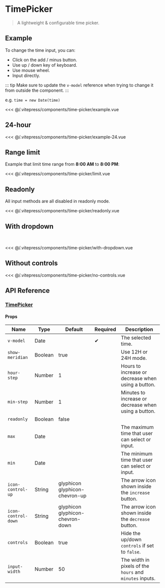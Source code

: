 # TimePicker

> A lightweight & configurable time picker.

## Example

To change the time input, you can:

* Click on the add / minus button.
* Use up / down key of keyboard.
* Use mouse wheel.
* Input directly.

::: tip
Make sure to update the `v-model` reference when trying to change it from outside the component.
:::

e.g. `time = new Date(time)`

<DemoWrapper><time-picker-example/></DemoWrapper>

<<< @/.vitepress/components/time-picker/example.vue

## 24-hour

<DemoWrapper><time-picker-example-24/></DemoWrapper>

<<< @/.vitepress/components/time-picker/example-24.vue

## Range limit

Example that limit time range from **8:00 AM** to **8:00 PM**:

<DemoWrapper><time-picker-limit/></DemoWrapper>

<<< @/.vitepress/components/time-picker/limit.vue

## Readonly

All input methods are all disabled in readonly mode.

<DemoWrapper><time-picker-readonly/></DemoWrapper>

<<< @/.vitepress/components/time-picker/readonly.vue

## With dropdown

<br/>

<DemoWrapper><time-picker-with-dropdown/></DemoWrapper>

<<< @/.vitepress/components/time-picker/with-dropdown.vue

## Without controls

<DemoWrapper><time-picker-no-controls/></DemoWrapper>

<<< @/.vitepress/components/time-picker/no-controls.vue

## API Reference

### [TimePicker](https://github.com/uiv-lib/uiv/blob/1.x/src/components/timepicker/TimePicker.vue)

#### Props

| Name                | Type    | Default                          | Required | Description                                              |
|---------------------|---------|----------------------------------|----------|----------------------------------------------------------|
| `v-model`           | Date    |                                  | &#10004; | The selected time.                                       |
| `show-meridian`     | Boolean | true                             |          | Use 12H or 24H mode.                                     |
| `hour-step`         | Number  | 1                                |          | Hours to increase or decrease when using a button.       |
| `min-step`          | Number  | 1                                |          | Minutes to increase or decrease when using a button.     |
| `readonly`          | Boolean | false                            |          |                                                          |
| `max`               | Date    |                                  |          | The maximum time that user can select or input.          |
| `min`               | Date    |                                  |          | The minimum time that user can select or input.          |
| `icon-control-up`   | String  | glyphicon glyphicon-chevron-up   |          | The arrow icon shown inside the `increase` button.       |
| `icon-control-down` | String  | glyphicon glyphicon-chevron-down |          | The arrow icon shown inside the `decrease` button.       |
| `controls`          | Boolean | true                             |          | Hide the up/down `controls` if set to `false`.           |
| `input-width`       | Number  | 50                               |          | The width in pixels of the `hours` and `minutes` inputs. |
